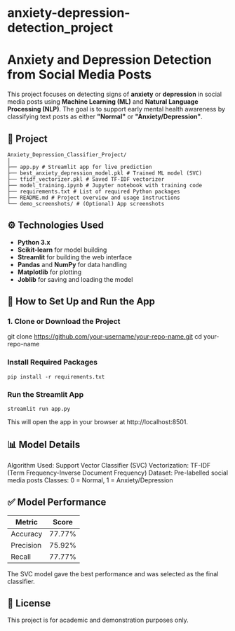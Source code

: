 # anxiety-depression-detection_project
# Anxiety and Depression Detection from Social Media Posts

This project focuses on detecting signs of **anxiety** or **depression** in social media posts using **Machine Learning (ML)** and **Natural Language Processing (NLP)**. The goal is to support early mental health awareness by classifying text posts as either **"Normal"** or **"Anxiety/Depression"**.

## 📁 Project 

```
Anxiety_Depression_Classifier_Project/
│
├── app.py # Streamlit app for live prediction
├── best_anxiety_depression_model.pkl # Trained ML model (SVC)
├── tfidf_vectorizer.pkl # Saved TF-IDF vectorizer
├── model_training.ipynb # Jupyter notebook with training code
├── requirements.txt # List of required Python packages
├── README.md # Project overview and usage instructions
└── demo_screenshots/ # (Optional) App screenshots

```
## ⚙️ Technologies Used

- **Python 3.x**
- **Scikit-learn** for model building
- **Streamlit** for building the web interface
- **Pandas** and **NumPy** for data handling
- **Matplotlib** for plotting 
- **Joblib** for saving and loading the model

## 🔧 How to Set Up and Run the App

### 1. Clone or Download the Project

git clone https://github.com/your-username/your-repo-name.git
cd your-repo-name

### Install Required Packages
```
pip install -r requirements.txt

```
### Run the Streamlit App
```
streamlit run app.py

```
This will open the app in your browser at http://localhost:8501.

## 📊 Model Details
Algorithm Used: Support Vector Classifier (SVC)
Vectorization: TF-IDF (Term Frequency-Inverse Document Frequency)
Dataset: Pre-labelled social media posts
Classes: 0 = Normal, 1 = Anxiety/Depression


## ✅ Model Performance
| Metric    | Score  |
| --------- | ------ |
| Accuracy  | 77.77% |
| Precision | 75.92% |
| Recall    | 77.77% |


The SVC model gave the best performance and was selected as the final classifier.

## 📄 License
This project is for academic and demonstration purposes only.
